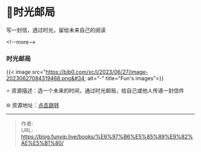 # 📩时光邮局


写一封信，透过时光，留给未来自己的阅读

&lt;!--more--&gt;

### 时光邮局

{{&lt; image src=&#34;https://bib0.com/xc/i/2023/06/27/image-20230627084319468.png&#34; alt=&#34;-&#34; title=&#34;Fun&#39;s images&#34;&gt;}}     

⭐️  资源描述：选一个未来的时间，通过时光邮局，给自己或他人传递一封信件

🌐 资源地址：[点击跳转](https://www.hi2future.com/)


---

> 作者:   
> URL: https://blog.funvip.live/books/%E6%97%B6%E5%85%89%E9%82%AE%E5%B1%80/  

